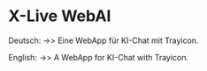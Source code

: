 # X-Live WebAI

 Deutsch: ->>
 Eine WebApp für KI-Chat mit Trayicon.
 
 English: ->>
 A WebApp for KI-Chat with Trayicon.
